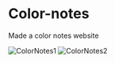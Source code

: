 # Color-notes
Made a color notes website 

![ColorNotes1](https://github.com/user-attachments/assets/db0c6245-0af9-4d00-892f-b877e9523faa)
![ColorNotes2](https://github.com/user-attachments/assets/d594242f-74cc-424e-b754-b57b33160fe2)

